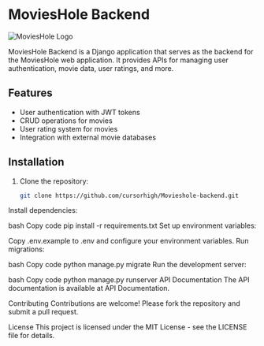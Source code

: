 # MoviesHole Backend

![MoviesHole Logo](https://example.com/movieshole_logo.png)

MoviesHole Backend is a Django application that serves as the backend for the MoviesHole web application. It provides APIs for managing user authentication, movie data, user ratings, and more.

## Features

- User authentication with JWT tokens
- CRUD operations for movies
- User rating system for movies
- Integration with external movie databases

## Installation

1. Clone the repository:

   ```bash
   git clone https://github.com/cursorhigh/Movieshole-backend.git
Install dependencies:

bash
Copy code
pip install -r requirements.txt
Set up environment variables:

Copy .env.example to .env and configure your environment variables.
Run migrations:

bash
Copy code
python manage.py migrate
Run the development server:

bash
Copy code
python manage.py runserver
API Documentation
The API documentation is available at API Documentation.

Contributing
Contributions are welcome! Please fork the repository and submit a pull request.

License
This project is licensed under the MIT License - see the LICENSE file for details.
